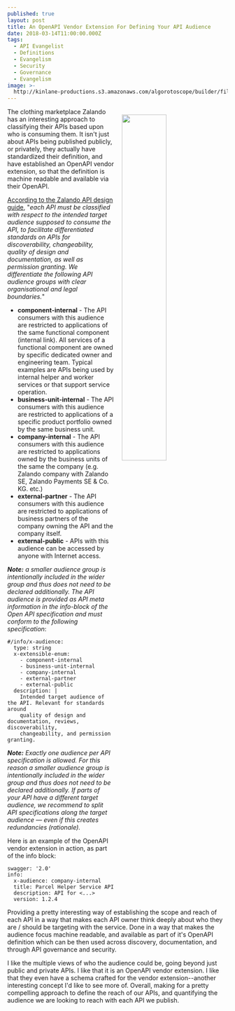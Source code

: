 ```yaml
---
published: true
layout: post
title: An OpenAPI Vendor Extension For Defining Your API Audience
date: 2018-03-14T11:00:00.000Z
tags:
  - API Evangelist
  - Definitions
  - Evangelism
  - Security
  - Governance
  - Evangelism
image: >-
  http://kinlane-productions.s3.amazonaws.com/algorotoscope/builder/filtered/97_193_800_500_0_max_0_1_-1.jpg
---
```

<p><img src="{{ page.image }}" width="45%" align="right" style="padding: 15px;" /></p>The clothing marketplace Zalando has an interesting approach to classifying their APIs based upon who is consuming them. It isn't just about APIs being published publicly, or privately, they actually have standardized their definition, and have established an OpenAPI vendor extension, so that the definition is machine readable and available via their OpenAPI.

[According to the Zalando API design guide](http://zalando.github.io/restful-api-guidelines/index.html#219), "_each API must be classified with respect to the intended target audience supposed to consume the API, to facilitate differentiated standards on APIs for discoverability, changeability, quality of design and documentation, as well as permission granting. We differentiate the following API audience groups with clear organisational and legal boundaries._"

- **component-internal** - The API consumers with this audience are restricted to applications of the same functional component (internal link). All services of a functional component are owned by specific dedicated owner and engineering team. Typical examples are APIs being used by internal helper and worker services or that support service operation.
- **business-unit-internal** - The API consumers with this audience are restricted to applications of a specific product portfolio owned by the same business unit.
- **company-internal** - The API consumers with this audience are restricted to applications owned by the business units of the same the company (e.g. Zalando company with Zalando SE, Zalando Payments SE & Co. KG. etc.)
- **external-partner** - The API consumers with this audience are restricted to applications of business partners of the company owning the API and the company itself.
- **external-public** - APIs with this audience can be accessed by anyone with Internet access.

_**Note:** a smaller audience group is intentionally included in the wider group and thus does not need to be declared additionally. The API audience is provided as API meta information in the info-block of the Open API specification and must conform to the following specification_:
```
#/info/x-audience:
  type: string
  x-extensible-enum:
    - component-internal
    - business-unit-internal
    - company-internal
    - external-partner
    - external-public
  description: |
    Intended target audience of the API. Relevant for standards around
    quality of design and documentation, reviews, discoverability,
    changeability, and permission granting.
```
_**Note:** Exactly one audience per API specification is allowed. For this reason a smaller audience group is intentionally included in the wider group and thus does not need to be declared additionally. If parts of your API have a different target audience, we recommend to split API specifications along the target audience — even if this creates redundancies (rationale)._

Here is an example of the OpenAPI vendor extension in action, as part of the info block:
```
swagger: '2.0'
info:
  x-audience: company-internal
  title: Parcel Helper Service API
  description: API for <...>
  version: 1.2.4
```
Providing a pretty interesting way of establishing the scope and reach of each API in a way that makes each API owner think deeply about who they are / should be targeting with the service. Done in a way that makes the audience focus machine readable, and available as part of it's OpenAPI definition which can be then used across discovery, documentation, and through API governance and security.

I like the multiple views of who the audience could be, going beyond just public and private APIs. I like that it is an OpenAPI vendor extension. I like that they even have a schema crafted for the vendor extension--another interesting concept I'd like to see more of. Overall, making for a pretty compelling approach to define the reach of our APIs, and quantifying the audience we are looking to reach with each API we publish.
